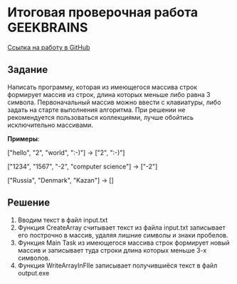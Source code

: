 # **Итоговая проверочная работа GEEKBRAINS**

[Ссылка на работу в GitHub](https://github.com/Ksenia-GeekBrains/final-test-work.git)
## Задание
Написать программу, которая из имеющегося массива строк формирует массив из строк, длина которых меньше либо равна 3 символа. Первоначальный массив можно ввести с клавиатуры, либо задать на старте выполнения алгоритма. При решении не рекомендуется пользоваться коллекциями, лучше обойтись исключительно массивами.

**Примеры**:

["hello", "2", "world", ":-)"] -> ["2", ":-)"]

["1234", "1567", "-2", "computer science"] -> ["-2"]

["Russia", "Denmark", "Kazan"] -> []

## Решение

1. Вводим текст в файл input.txt
2. Функция CreateArray считывает текст из файла input.txt записывает его построчно в массив, удаляя лишние символы и знаки пробелов.
3. Функция Main Task из имеющегося массива строк формирует новый массив и записывает туда строки длина которых меньше 3-х символов.
4. Функция WriteArrayInFIle записывает получившиёся текст в файл output.exe



